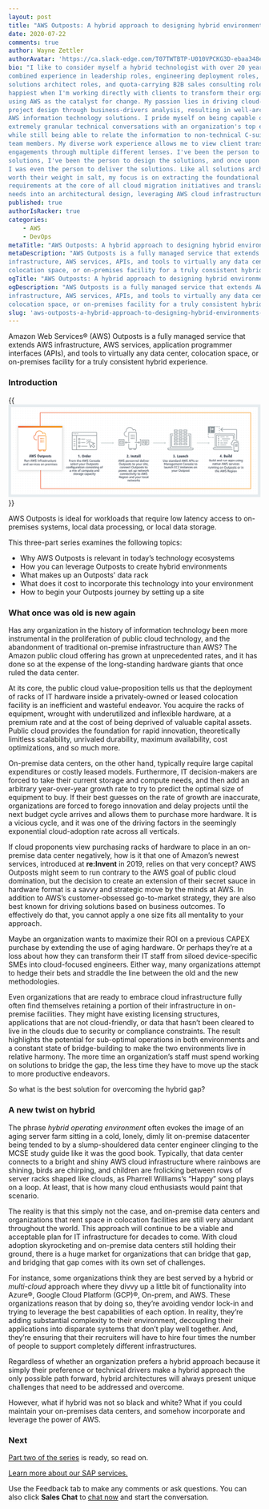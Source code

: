 ```yaml
---
layout: post
title: "AWS Outposts: A hybrid approach to designing hybrid environments&mdash;Part One"
date: 2020-07-22
comments: true
author: Wayne Zettler
authorAvatar: 'https://ca.slack-edge.com/T07TWTBTP-U010VPCKG3D-ebaa348e7951-512'
bio: "I like to consider myself a hybrid technologist with over 20 years of
combined experience in leadership roles, engineering deployment roles, pre-sales
solutions architect roles, and quota-carrying B2B sales consulting roles. I am
happiest when I'm working directly with clients to transform their organizations
using AWS as the catalyst for change. My passion lies in driving cloud-based
project design through business-drivers analysis, resulting in well-architected
AWS information technology solutions. I pride myself on being capable of having
extremely granular technical conversations with an organization's top engineers,
while still being able to relate the information to non-technical C-suite executive
team members. My diverse work experience allows me to view client transformation
engagements through multiple different lenses. I've been the person to sell the
solutions, I've been the person to design the solutions, and once upon a time,
I was even the person to deliver the solutions. Like all solutions architects
worth their weight in salt, my focus is on extracting the foundational business
requirements at the core of all cloud migration initiatives and translating those
needs into an architectural design, leveraging AWS cloud infrastructure."
published: true
authorIsRacker: true
categories:
    - AWS
    - DevOps
metaTitle: "AWS Outposts: A hybrid approach to designing hybrid environments&mdash;Part One"
metaDescription: "AWS Outposts is a fully managed service that extends AWS
infrastructure, AWS services, APIs, and tools to virtually any data center,
colocation space, or on-premises facility for a truly consistent hybrid experience."
ogTitle: "AWS Outposts: A hybrid approach to designing hybrid environments&mdash;Part One"
ogDescription: "AWS Outposts is a fully managed service that extends AWS
infrastructure, AWS services, APIs, and tools to virtually any data center,
colocation space, or on-premises facility for a truly consistent hybrid experience."
slug: 'aws-outposts-a-hybrid-approach-to-designing-hybrid-environments-part-one'
---
```


Amazon Web Services&reg; (AWS) Outposts is a fully managed service that extends
AWS infrastructure, AWS services, application programmer interfaces (APIs), and
tools to virtually any data center, colocation space, or on-premises facility
for a truly consistent hybrid experience.

<!--more-->

### Introduction

{{<img src="AWSOutposts.png" alt="AWS Outposts diagram" title="AWS Outposts diagram">}}


AWS Outposts is ideal for workloads that require low latency access to on-premises
systems, local data processing, or local data storage.

This three-part series examines the following topics:

- Why AWS Outposts is relevant in today’s technology ecosystems
- How you can leverage Outposts to create hybrid environments
- What makes up an Outposts' data rack
- What does it cost to incorporate this technology into your environment
- How to begin your Outposts journey by setting up a site

### What once was old is new again

Has any organization in the history of information technology been more
instrumental in the proliferation of public cloud technology, and the abandonment
of traditional on-premise infrastructure than AWS? The Amazon public cloud
offering has grown at unprecedented rates, and it has done so at the expense of
the long-standing hardware giants that once ruled the data center.

At its core, the public cloud value-proposition tells us that the deployment of
racks of IT hardware inside a privately-owned or leased colocation facility is
an inefficient and wasteful endeavor. You acquire the racks of equipment, wrought
with underutilized and inflexible hardware, at a premium rate and at the cost of
being deprived of valuable capital assets. Public cloud provides the foundation
for rapid innovation, theoretically limitless scalability, unrivaled durability,
maximum availability, cost optimizations, and so much more.

On-premise data centers, on the other hand, typically require large capital
expenditures or costly leased models. Furthermore, IT decision-makers are forced
to take their current storage and compute needs, and then add an arbitrary
year-over-year growth rate to try to predict the optimal size of equipment to
buy. If their best guesses on the rate of growth are inaccurate, organizations
are forced to forego innovation and delay projects until the next budget cycle
arrives and allows them to purchase more hardware. It is a vicious cycle, and
it was one of the driving factors in the seemingly exponential cloud-adoption
rate across all verticals.

If cloud proponents view purchasing racks of hardware to place in an on-premise
data center negatively, how is it that one of Amazon’s newest services, introduced
at **re:Invent** in 2019, relies on that very concept? AWS Outposts might seem
to run contrary to the AWS goal of public cloud domination, but the decision to
create an extension of their secret sauce in hardware format is a savvy and
strategic move by the minds at AWS. In addition to AWS’s customer-obsessed
go-to-market strategy, they are also best known for driving solutions based on
business outcomes. To effectively do that, you cannot apply a one size fits all
mentality to your approach.

Maybe an organization wants to maximize their ROI on a previous CAPEX purchase
by extending the use of aging hardware. Or perhaps they’re at a loss about how
they can transform their IT staff from siloed device-specific SMEs into
cloud-focused engineers. Either way, many organizations attempt to hedge their
bets and straddle the line between the old and the new methodologies.

Even organizations that are ready to embrace cloud infrastructure fully often
find themselves retaining a portion of their infrastructure in on-premise
facilities. They might have existing licensing structures, applications that are
not cloud-friendly, or data that hasn’t been cleared to live in the clouds due
to security or compliance constraints. The result highlights the potential for
sub-optimal operations in both environments and a constant state of
bridge-building to make the two environments live in relative harmony. The more
time an organization’s staff must spend working on solutions to bridge the gap,
the less time they have to move up the stack to more productive endeavors.

So what is the best solution for overcoming the hybrid gap?

### A new twist on hybrid

The phrase *hybrid operating environment* often evokes the image of an aging
server farm sitting in a cold, lonely, dimly lit on-premise datacenter being
tended to by a slump-shouldered data center engineer clinging to the MCSE study
guide like it was the good book. Typically, that data center connects to a
bright and shiny AWS cloud infrastructure where rainbows are shining, birds are
chirping, and children are frolicking between rows of server racks shaped like
clouds, as Pharrell Williams’s “Happy” song plays on a loop. At least, that is
how many cloud enthusiasts would paint that scenario.

The reality is that this simply not the case, and on-premise data centers and
organizations that rent space in colocation facilities are still very abundant
throughout the world. This approach will continue to be a viable and acceptable
plan for IT infrastructure for decades to come. With cloud adoption skyrocketing
and on-premise data centers still holding their ground, there is a huge market
for organizations that can bridge that gap, and bridging that gap comes with its
own set of challenges.

For instance, some organizations think they are best served by a hybrid or
*multi-cloud* approach where they divvy up a little bit of functionality into
Azure&reg;, Google Cloud Platform (GCP)&reg;, On-prem, and AWS. These
organizations reason that by doing so, they’re avoiding vendor lock-in and trying
to leverage the best capabilities of each option. In reality, they’re adding
substantial complexity to their environment, decoupling their applications into
disparate systems that don’t play well together. And, they’re ensuring that their
recruiters will have to hire four times the number of people to support completely
different infrastructures.

Regardless of whether an organization prefers a hybrid approach because it simply
their preference or technical drivers make a hybrid approach the only possible
path forward, hybrid architectures will always present unique challenges that
need to be addressed and overcome.

However, what if hybrid was not so black and white? What if you could maintain
your on-premises data centers, and somehow incorporate and leverage the power
of AWS.

### Next

[Part two of the series](https://docs.rackspace.com/blog/aws-outposts-a-hybrid-approach-to-designing-hybrid-environments-part-two/)
is ready, so read on.

<a class="cta purple" id="cta" href="https://www.rackspace.com/sap">Learn more about our SAP services.</a>

Use the Feedback tab to make any comments or ask questions. You can also click **Sales Chat** to [chat now](https://www.rackspace.com/) and start the conversation.